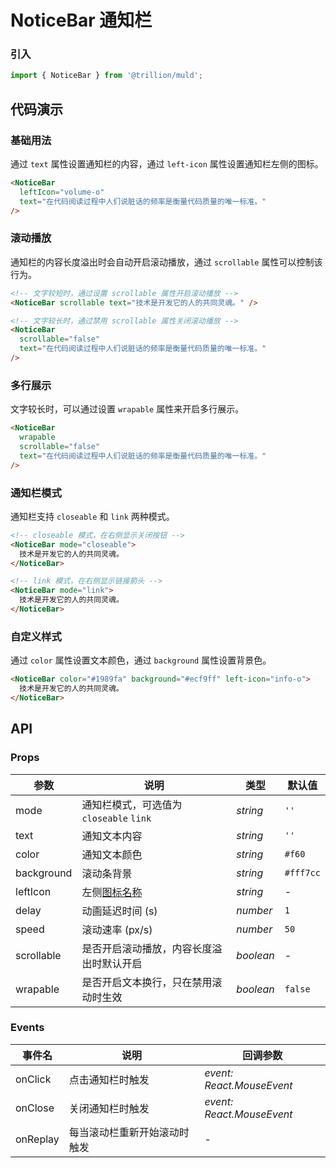 
# NoticeBar 通知栏

### 引入

```js
import { NoticeBar } from '@trillion/muld';
```

## 代码演示

### 基础用法

通过 `text` 属性设置通知栏的内容，通过 `left-icon` 属性设置通知栏左侧的图标。

```html
<NoticeBar
  leftIcon="volume-o"
  text="在代码阅读过程中人们说脏话的频率是衡量代码质量的唯一标准。"
/>
```

### 滚动播放

通知栏的内容长度溢出时会自动开启滚动播放，通过 `scrollable` 属性可以控制该行为。

```html
<!-- 文字较短时，通过设置 scrollable 属性开启滚动播放 -->
<NoticeBar scrollable text="技术是开发它的人的共同灵魂。" />

<!-- 文字较长时，通过禁用 scrollable 属性关闭滚动播放 -->
<NoticeBar
  scrollable="false"
  text="在代码阅读过程中人们说脏话的频率是衡量代码质量的唯一标准。"
/>
```

### 多行展示

文字较长时，可以通过设置 `wrapable` 属性来开启多行展示。

```html
<NoticeBar
  wrapable
  scrollable="false"
  text="在代码阅读过程中人们说脏话的频率是衡量代码质量的唯一标准。"
/>
```

### 通知栏模式

通知栏支持 `closeable` 和 `link` 两种模式。

```html
<!-- closeable 模式，在右侧显示关闭按钮 -->
<NoticeBar mode="closeable">
  技术是开发它的人的共同灵魂。
</NoticeBar>

<!-- link 模式，在右侧显示链接箭头 -->
<NoticeBar mode="link">
  技术是开发它的人的共同灵魂。
</NoticeBar>
```

### 自定义样式

通过 `color` 属性设置文本颜色，通过 `background` 属性设置背景色。

```html
<NoticeBar color="#1989fa" background="#ecf9ff" left-icon="info-o">
  技术是开发它的人的共同灵魂。
</NoticeBar>
```

## API

### Props

| 参数 | 说明 | 类型 | 默认值 |
| --- | --- | --- | --- |
| mode | 通知栏模式，可选值为 `closeable` `link` | _string_ | `''` |
| text | 通知文本内容 | _string_ | `''` |
| color | 通知文本颜色 | _string_ | `#f60` |
| background | 滚动条背景 | _string_ | `#fff7cc` |
| leftIcon | 左侧[图标名称](#/zh-CN/icon) | _string_ | - |
| delay | 动画延迟时间 (s) | _number_  | `1` |
| speed | 滚动速率 (px/s) | _number_ | `50` |
| scrollable | 是否开启滚动播放，内容长度溢出时默认开启 | _boolean_ | - |
| wrapable | 是否开启文本换行，只在禁用滚动时生效 | _boolean_ | `false` |

### Events

| 事件名          | 说明                         | 回调参数       |
| --------------- | ---------------------------- | -------------- |
| onClick            | 点击通知栏时触发             | _event: React.MouseEvent_|
| onClose           | 关闭通知栏时触发             | _event: React.MouseEvent_ |
| onReplay          | 每当滚动栏重新开始滚动时触发 | -              |

